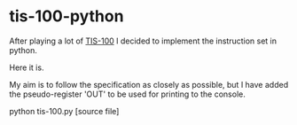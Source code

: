 # tis-100-python

After playing a lot of [TIS-100](http://www.zachtronics.com/tis-100/) I decided to implement the instruction set in python.

Here it is.

My aim is to follow the specification as closely as possible, but I have added the pseudo-register 'OUT' to be used for printing to the console.

python tis-100.py [source file]
